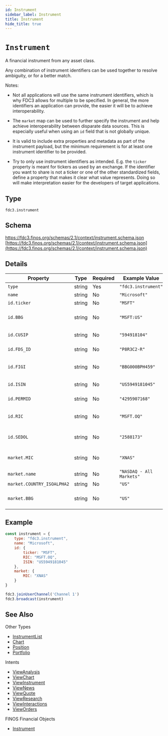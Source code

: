 ```yaml
---
id: Instrument
sidebar_label: Instrument
title: Instrument
hide_title: true
---
```

# `Instrument`

A financial instrument from any asset class.

Any combination of instrument identifiers can be used together to resolve ambiguity, or for a better match.

Notes:

- Not all applications will use the same instrument identifiers, which is why FDC3 allows for multiple to be specified.
In general, the more identifiers an application can provide, the easier it will be to achieve interoperability.

- The `market` map can be used to further specify the instrument and help achieve interoperability between disparate data sources. This is especially useful when using an `id` field that is not globally unique.

- It is valid to include extra properties and metadata as part of the instrument payload, but the minimum requirement
is for at least one instrument identifier to be provided.

- Try to only use instrument identifiers as intended. E.g. the `ticker` property is meant for tickers as used by an exchange.
If the identifier you want to share is not a ticker or one of the other standardized fields, define
a property that makes it clear what value represents. Doing so will make interpretation easier for the developers of target applications.

## Type

`fdc3.instrument`

## Schema

https://fdc3.finos.org/schemas/2.1/context/instrument.schema.json [https://fdc3.finos.org/schemas/2.1/context/instrument.schema.json](https://fdc3.finos.org/schemas/2.1/context/instrument.schema.json)

## Details

| Property                    | Type    | Required | Example Value            | More Info                                              |
|-----------------------------|---------|----------|--------------------------|--------------------------------------------------------|
| `type`                      | string  | Yes      | `"fdc3.instrument"`      |                                                        |
| `name`                      | string  | No       | `"Microsoft"`            |                                                        |
| `id.ticker`                 | string  | No       | `"MSFT"`                 |                                                        |
| `id.BBG`                    | string  | No       | `"MSFT:US"`              | https://www.bloomberg.com/ [https://www.bloomberg.com/](https://www.bloomberg.com/)                           |
| `id.CUSIP`                  | string  | No       | `"594918104"`            | https://www.cusip.com/ [https://www.cusip.com/](https://www.cusip.com/)                               |
| `id.FDS_ID`                 | string  | No       | `"P8R3C2-R"`             | https://www.factset.com/ [https://www.factset.com/](https://www.factset.com/)                             |
| `id.FIGI`                   | string  | No       | `"BBG000BPH459"`         | https://www.openfigi.com/ [https://www.openfigi.com/](https://www.openfigi.com/)                            |
| `id.ISIN`                   | string  | No       | `"US5949181045"`         | https://www.isin.org/ [https://www.isin.org/](https://www.isin.org/)                                |
| `id.PERMID`                 | string  | No       | `"4295907168"`           | https://permid.org/ [https://permid.org/](https://permid.org/)                                  |
| `id.RIC`                    | string  | No       | `"MSFT.OQ"`              | https://www.refinitiv.com/ [https://www.refinitiv.com/](https://www.refinitiv.com/)                           |
| `id.SEDOL`                  | string  | No       | `"2588173"`              | https://www.lseg.com/sedol [https://www.lseg.com/sedol](https://www.lseg.com/sedol)                           |
| `market.MIC`                | string  | No       | `"XNAS"`                 | https://en.wikipedia.org/wiki/Market_Identifier_Code [https://en.wikipedia.org/wiki/Market_Identifier_Code](https://en.wikipedia.org/wiki/Market_Identifier_Code) |
| `market.name`               | string  | No       | `"NASDAQ - All Markets"` |                                                        |
| `market.COUNTRY_ISOALPHA2`  | string  | No       | `"US"`                   |                                                        |
| `market.BBG`                | string  | No       | `"US"`                   | https://www.bloomberg.com/ [https://www.bloomberg.com/](https://www.bloomberg.com/)                           |

## Example

```js
const instrument = {
    type: "fdc3.instrument",
    name: "Microsoft",
    id: {
        ticker: "MSFT",
        RIC: "MSFT.OQ",
        ISIN: "US5949181045"
    },
    market: {
        MIC: "XNAS"
    }
}

fdc3.joinUserChannel('Channel 1')
fdc3.broadcast(instrument)
```

## See Also

Other Types

- [InstrumentList](InstrumentList)
- [Chart](Chart)
- [Position](Position)
- [Portfolio](Portfolio)

Intents

- [ViewAnalysis](../../intents/ref/ViewAnalysis)
- [ViewChart](../../intents/ref/ViewChart)
- [ViewInstrument](../../intents/ref/ViewInstrument)
- [ViewNews](../../intents/ref/ViewNews)
- [ViewQuote](../../intents/ref/ViewQuote)
- [ViewResearch](../../intents/ref/ViewResearch)
- [ViewInteractions](../../intents/ref/ViewInteractions)
- [ViewOrders](../../intents/ref/ViewOrders)

FINOS Financial Objects

- [Instrument](https://fo.finos.org/docs/objects/instrument)
